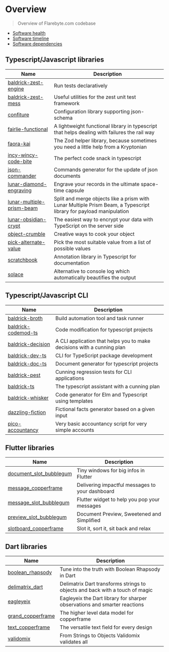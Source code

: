 # Overview

> Overview of Flarebyte.com codebase

-   [Software health](SOFTWARE-HEALTH.md)
-   [Software timeline](./SOFTWARE-TIMELINE.md)
-   [Software dependencies](./SOFTWARE-DEPENDENCIES.md)

## Typescript/Javascript libraries

| Name                                                                                | Description                                                                                                        |
| ----------------------------------------------------------------------------------- | ------------------------------------------------------------------------------------------------------------------ |
| [baldrick-zest-engine](https://github.com/flarebyte/baldrick-zest-engine)           | Run tests declaratively                                                                                            |
| [baldrick-zest-mess](https://github.com/flarebyte/baldrick-zest-mess)               | Useful utilities for the zest unit test framework                                                                  |
| [confiture](https://github.com/flarebyte/confiture)                                 | Configuration library supporting json-schema                                                                       |
| [fairlie-functional](https://github.com/flarebyte/fairlie-functional)               | A lightweight functional library in typescript that helps dealing with failures the rail way                       |
| [faora-kai](https://github.com/flarebyte/faora-kai)                                 | The Zod helper library, because sometimes you need a little help from a Kryptonian                                 |
| [incy-wincy-code-bite](https://github.com/flarebyte/incy-wincy-code-bite)           | The perfect code snack in typescript                                                                               |
| [json-commander](https://github.com/flarebyte/json-commander)                       | Commands generator for the update of json documents                                                                |
| [lunar-diamond-engraving](https://github.com/flarebyte/lunar-diamond-engraving)     | Engrave your records in the ultimate space-time capsule                                                            |
| [lunar-multiple-prism-beam](https://github.com/flarebyte/lunar-multiple-prism-beam) | Split and merge objects like a prism with Lunar Multiple Prism Beam, a Typescript library for payload manipulation |
| [lunar-obsidian-crypt](https://github.com/flarebyte/lunar-obsidian-crypt)           | The easiest way to encrypt your data with TypeScript on the server side                                            |
| [object-crumble](https://github.com/flarebyte/object-crumble)                       | Creative ways to cook your object                                                                                  |
| [pick-alternate-value](https://github.com/flarebyte/pick-alternate-value)           | Pick the most suitable value from a list of possible values                                                        |
| [scratchbook](https://github.com/flarebyte/scratchbook)                             | Annotation library in Typescript for documentation                                                                 |
| [solace](https://github.com/flarebyte/solace)                                       | Alternative to console log which automatically beautifies the output                                               |

## Typescript/Javascript CLI

| Name                                                                    | Description                                                            |
| ----------------------------------------------------------------------- | ---------------------------------------------------------------------- |
| [baldrick-broth](https://github.com/flarebyte/baldrick-broth)           | Build automation tool and task runner                                  |
| [baldrick-codemod-ts](https://github.com/flarebyte/baldrick-codemod-ts) | Code modification for typescript projects                              |
| [baldrick-decision](https://github.com/flarebyte/baldrick-decision)     | A CLI application that helps you to make decisions with a cunning plan |
| [baldrick-dev-ts](https://github.com/flarebyte/baldrick-dev-ts)         | CLI for TypeScript package development                                 |
| [baldrick-doc-ts](https://github.com/flarebyte/baldrick-doc-ts)         | Document generator for typescript projects                             |
| [baldrick-pest](https://github.com/flarebyte/baldrick-pest)             | Cunning regression tests for CLI applications                          |
| [baldrick-ts](https://github.com/flarebyte/baldrick-ts)                 | The typescript assistant with a cunning plan                           |
| [baldrick-whisker](https://github.com/flarebyte/baldrick-whisker)       | Code generator for Elm and Typescript using templates                  |
| [dazzling-fiction](https://github.com/flarebyte/dazzling-fiction)       | Fictional facts generator based on a given input                       |
| [pico-accountancy](https://github.com/flarebyte/pico-accountancy)       | Very basic accountancy script for very simple accounts                 |

## Flutter libraries

| Name                                                                              | Description                                     |
| --------------------------------------------------------------------------------- | ----------------------------------------------- |
| [document\_slot\_bubblegum](https://github.com/flarebyte/document_slot_bubblegum) | Tiny windows for big infos in Flutter           |
| [message\_copperframe](https://github.com/flarebyte/message_copperframe)          | Delivering impactful messages to your dashboard |
| [message\_slot\_bubblegum](https://github.com/flarebyte/message_slot_bubblegum)   | Flutter widget to help you pop your messages    |
| [preview\_slot\_bubblegum](https://github.com/flarebyte/preview_slot_bubblegum)   | Document Preview, Sweetened and Simplified      |
| [slotboard\_copperframe](https://github.com/flarebyte/slotboard_copperframe)      | Slot it, sort it, sit back and relax            |

## Dart libraries

| Name                                                                 | Description                                                                  |
| -------------------------------------------------------------------- | ---------------------------------------------------------------------------- |
| [boolean\_rhapsody](https://github.com/flarebyte/boolean_rhapsody)   | Tune into the truth with Boolean Rhapsody in Dart                            |
| [delimatrix\_dart](https://github.com/flarebyte/delimatrix_dart)     | Delimatrix Dart transforms strings to objects and back with a touch of magic |
| [eagleyeix](https://github.com/flarebyte/eagleyeix)                  | Eagleyeix the Dart library for sharper observations and smarter reactions    |
| [grand\_copperframe](https://github.com/flarebyte/grand_copperframe) | The higher level data model for copperframe                                  |
| [text\_copperframe](https://github.com/flarebyte/text_copperframe)   | The versatile text field for every design                                    |
| [validomix](https://github.com/flarebyte/validomix)                  | From Strings to Objects Validomix validates all                              |
